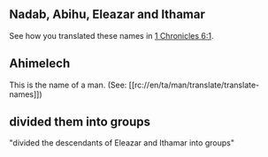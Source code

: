 ## Nadab, Abihu, Eleazar and Ithamar ##

See how you translated these names in [1 Chronicles 6:1](../06/01.md).

## Ahimelech ##

This is the name of a man. (See: [[rc://en/ta/man/translate/translate-names]])

## divided them into groups ##

"divided the descendants of Eleazar and Ithamar into groups"